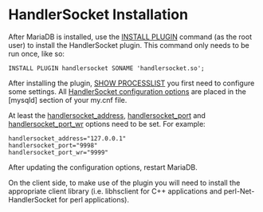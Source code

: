 # HandlerSocket Installation

After MariaDB is installed, use the [INSTALL PLUGIN](../../sql-statements/administrative-sql-statements/plugin-sql-statements/install-plugin.md) command (as the root user) to install
the HandlerSocket plugin. This command only needs to be run once, like so:

```
INSTALL PLUGIN handlersocket SONAME 'handlersocket.so';
```

After installing the plugin, [SHOW PROCESSLIST](../../sql-statements/administrative-sql-statements/show/show-processlist.md) you first need to configure some settings. All [HandlerSocket configuration options](handlersocket-configuration-options.md) are placed in the [mysqld] section of your my.cnf file.

At least the [handlersocket_address](handlersocket-configuration-options.md#handlersocket_address), [handlersocket_port](handlersocket-configuration-options.md#handlersocket_port) and [handlersocket_port_wr](handlersocket-configuration-options.md#handlersocket_port_wr) options need to be set. For example:

```
handlersocket_address="127.0.0.1"
handlersocket_port="9998"
handlersocket_port_wr="9999"
```

After updating the configuration options, restart MariaDB.

On the client side, to make use of the plugin you will need to install the
appropriate client library (i.e. libhsclient for C++ applications and
perl-Net-HandlerSocket for perl applications).